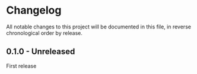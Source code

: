 # Changelog

All notable changes to this project will be documented in this file, in reverse chronological order by release.

## 0.1.0 - Unreleased

First release
